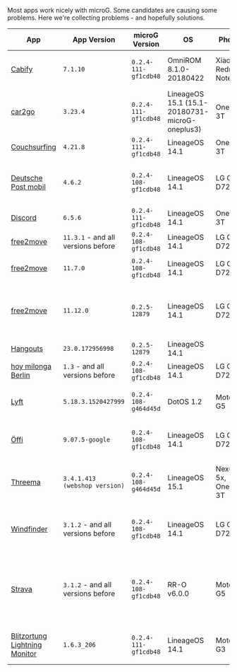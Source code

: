 Most apps work nicely with microG. Some candidates are causing some problems. Here we're collecting problems - and hopefully solutions.


| App                        | App Version     | microG Version       | OS             | Phone      | &nbsp;&nbsp;&nbsp;&nbsp;&nbsp;&nbsp;&nbsp;&nbsp;&nbsp;&nbsp;&nbsp;&nbsp;&nbsp;&nbsp;&nbsp;&nbsp;&nbsp;Problem&nbsp;&nbsp;&nbsp;&nbsp;&nbsp;&nbsp;&nbsp;&nbsp;&nbsp;&nbsp;&nbsp;&nbsp;&nbsp;&nbsp;&nbsp;&nbsp;&nbsp; | Workaround | Usable | Related issue |
|----------------------------|-----------------|----------------------|----------------|------------|---------|------------|--------|---------------|
| [Cabify][cabify]         | `7.1.10`        | `0.2.4-111-gf1cdb48` | OmniROM  8.1.0-20180422 | Xiaomi Redmi Note 4 | crashes with NullPointerException (right after selecting a pickup address) | | :warning: | [525][cabify-issue] | |
| [car2go][car2go]         | `3.23.4`        | `0.2.4-111-gf1cdb48` | LineageOS 15.1 (15.1-20180731-microG-oneplus3) | OnePlus 3T | Requires update of Google Play Services | | :warning: | [590][car2go-issue] | |
| [Couchsurfing][cs]         | `4.21.8`        | `0.2.4-111-gf1cdb48` | LineageOS 14.1 | OnePlus 3T | 'Hangout' feature doesn't work | | :warning: | [349][cs-issue] | |
| [Deutsche Post mobil][dpm] | `4.6.2`         | `0.2.4-108-gf1cdb48` | LineageOS 14.1 | LG G3 D722 | service stations are not displayed around phone location, crashes when a search by post code or street name is carried out | | :warning: | |
| [Discord][discord] | `6.5.6`         | `0.2.4-111-gf1cdb48` | LineageOS 14.1 | OnePlus 3T | Does not register for push notifications | | :warning: | [540][discord-issue] |
| [free2move][free2move]              | `11.3.1` - and all versions before | `0.2.4-108-gf1cdb48` | LineageOS 14.1 | LG G3 D722 |map display gets crazy after some usage|  | :warning: | [406](https://github.com/microg/android_packages_apps_GmsCore/issues/406) |
| [free2move][free2move]              | `11.7.0` | `0.2.4-108-gf1cdb48` | LineageOS 14.1 | LG G3 D722 |app crashes when verhicle on the map is tapped| downgrade to 11.3.1 or below | :warning: | [406 persists](https://github.com/microg/android_packages_apps_GmsCore/issues/406) |
| [free2move][free2move]              | `11.12.0` | `0.2.5-12879` | LineageOS 14.1 | LG G3 D722 |vehicles on the map are not displayed|  | issue 406 (mentioned above) does no longer exist (: |
| [Hangouts][hangouts] | `23.0.172956998` | `0.2.5-12879` | LineageOS 14.1 | | crashes on startup | [workaround](https://github.com/microg/android_packages_apps_GmsCore/issues/72#issuecomment-303714674) | | [72](https://github.com/microg/android_packages_apps_GmsCore/issues/72) |
| [hoy milonga Berlin][hoy milonga Berlin] | `1.3` - and all versions before | `0.2.4-108-gf1cdb48` | LineageOS 14.1 | LG G3 D722 |crashes when "show map" icon is tapped|  | minor issue |  |
| [Lyft][lyft]         | `5.18.3.1520427999`        | `0.2.4-108-g464d45d` | DotOS 1.2 | Moto G5 | Display of map has issues, choosing a destination doesn't work at all without a workaround | [workaround](https://github.com/microg/android_packages_apps_GmsCore/issues/207#issuecomment-299622678) | :warning: | [207](https://github.com/microg/android_packages_apps_GmsCore/issues/207) |  
| [Öffi][oeffi]              | `9.07.5-google` | `0.2.4-108-gf1cdb48` | LineageOS 14.1 | LG G3 D722 |     will not install    | flash mapAPI v1 before installing | :heavy_check_mark: | |
| [Threema][Threema] | `3.4.1.413 (webshop version)` | `0.2.4-108-g464d45d` | LineageOS 15.1 | Nexus 5x, OnePlus 3T | does not register with GCM for push notifications; push token cannot be reset either, so push notifications do not work | use polling at the expense of battery consumption | | [509](https://github.com/microg/android_packages_apps_GmsCore/issues/509), [502](https://github.com/microg/android_packages_apps_GmsCore/issues/502), [439](https://github.com/microg/android_packages_apps_GmsCore/issues/439) |
| [Windfinder][Windfinder] | `3.1.2` - and all versions before | `0.2.4-108-gf1cdb48` | LineageOS 14.1 | LG G3 D722 |does not deliver map contents, only background map, but not map overlay, containing the wind force info e.g.  |  | minor issue |  |
| [Strava][Strava] | `3.1.2` - and all versions before | `0.2.4-108-gf1cdb48` | RR-O v6.0.0 | Moto G5 | Refuses to start as Google Maps is not detected, though there is a workaround  | Add a strava widget to your home screen, tapping that allows you into the Strava app | :warning:  | |
| [Blitzortung Lightning Monitor][bo-android]              | `1.6.3_206` | `0.2.4-111-gf1cdb48` | LineageOS 14.1 | Moto G3 |     will not install, not show map    | flash mapAPI v1 before installing |  | |

[cabify]: https://play.google.com/store/apps/details?id=com.cabify.rider
[cabify-issue]: https://github.com/microg/android_packages_apps_GmsCore/issues/525
[car2go]: https://play.google.com/store/apps/details?id=com.car2go
[car2go-issue]: https://github.com/microg/android_packages_apps_GmsCore/issues/590
[oeffi]: https://play.google.com/store/apps/details?id=de.schildbach.oeffi
[dpm]: https://play.google.com/store/apps/details?id=de.deutschepost.postmobil
[discord]: https://play.google.com/store/apps/details?id=com.discord
[discord-issue]: https://github.com/microg/android_packages_apps_GmsCore/issues/540
[cs]: https://play.google.com/store/apps/details?id=com.couchsurfing.mobile.android
[cs-issue]: https://github.com/microg/android_packages_apps_GmsCore/issues/349
[free2move]: https://play.google.com/store/apps/details?id=com.ghm.carjump
[hangouts]: https://play.google.com/store/apps/details?id=com.google.android.talk
[hoy milonga berlin]: https://play.google.com/store/apps/details?id=com.hoy.berlin&hl=de
[Windfinder]: https://play.google.com/store/apps/details?id=com.studioeleven.windfinder
[Threema]: https://threema.ch/en
[Lyft]: https://play.google.com/store/apps/details?id=me.lyft.android&hl=de
[Strava]: https://play.google.com/store/apps/details?id=com.strava
[N26]: https://play.google.com/store/apps/details?id=de.number26.android
[bo-android]: https://play.google.com/store/apps/details?id=org.blitzortung.android.app
